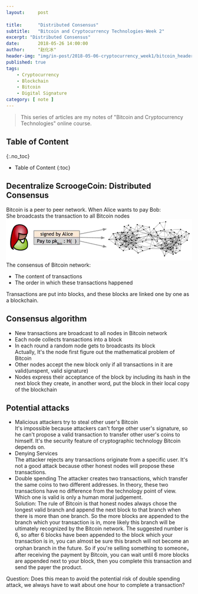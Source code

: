 ```yaml
---
layout:     post

title:      "Distributed Consensus"
subtitle:   "Bitcoin and Cryptocurrency Technologies-Week 2"
excerpt: "Distributed Consensus"
date:       2018-05-26 14:00:00
author:     "赵化冰"
header-img: "img/in-post/2018-05-06-cryptocurrency_week1/bitcoin_header.jpg"
published: true 
tags:
    - Cryptocurrency
    - Blockchain
    - Bitcoin
    - Digital Signature
category: [ note ]
---
```


> This series of articles are my notes of "Bitcoin and Cryptocurrency Technologies" online course.

## Table of Content 
{:.no_toc}

* Table of Content 
{:toc}
## Decentralize ScroogeCoin: Distributed Consensus
Bitcoin is a peer to peer network.   When Alice wants to pay Bob:    
She broadcasts the transaction to all Bitcoin nodes 
![Transfer Bitcoin](\img\in-post\2018-05-27-cryptocurrency_week2_distributed_consenus\bitcoin-network.png)
The consensus of Bitcoin network:
* The content of transactions
* The order in which these transactions happened

Transactions are put into blocks, and these blocks are linked one by one as a blockchain.
## Consensus algorithm
* New transactions are broadcast to all nodes in Bitcoin network
* Each node collects transactions into a block
* In each round a random node gets to broadcasts its block     
Actually, It's the node first figure out the mathematical problem of Bitcoin
* Other nodes accept the new block only if all transactions in it are valid(unspent, valid signature)
* Nodes express their acceptance of  the block by including its hash in the next block they create, in another word, put the block in their local copy of the blockchain

## Potential attacks 
* Malicious attackers try to steal other user's Bitcoin      
It's impossible because attackers can't forge other user's signature, so he can't propose a valid transaction to transfer other user's coins to himself. It's the security feature of cryptographic technology Bitcoin depends on.
* Denying Services    
The attacker rejects any transactions originate from a specific user. It's not a good attack because other honest nodes will propose these transactions.
* Double spending 
The attacker creates two transactions, which transfer the same coins to two different addresses. In theory, these two transactions have no difference from the technology point of view. Which one is valid is only a human moral judgement.  
Solution: The rule of Bitcoin is that honest nodes always chose the longest valid branch and append the next block to that branch when there is more than one branch. So the more blocks are appended to the branch which your transaction is in, more likely this branch will be ultimately recognized by the Bitcoin network.  The suggested number is 6, so after 6 blocks have been appended to the block which your transaction is in, you can almost be sure this branch will not become an orphan branch in the future. So if you're selling something to someone，after receiving the payment by Bitcoin, you can wait until 6 more blocks are appended next to your block, then you complete this transaction and send the payer the product.

Question: Does this mean to avoid the potential risk of double spending attack, we always have to wait about one hour to complete a transaction?
